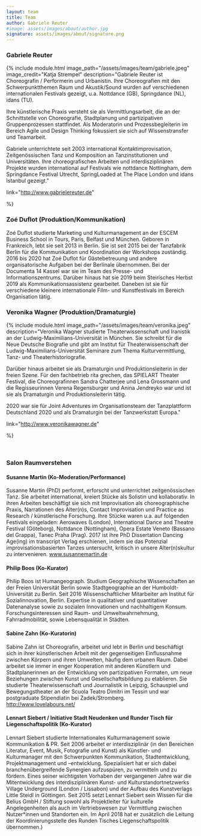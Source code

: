 ```yaml
---
layout: team
title: Team
author: Gabriele Reuter
#image: assets/images/about/author.jpg
signature: assets/images/about/signature.png
---
```


### Gabriele Reuter
{% 
include module.html 
image_path="/assets/images/team/gabriele.jpeg" 
image_credit="Katja Strempel" 
description="Gabriele Reuter ist Choreografin / Performerin und Urbanistin. Ihre Choreografien mit den Schwerpunktthemen Raum und Akustik/Sound wurden auf verschiedenen internationalen Festivals gezeigt, u.a. Nottdance (GB), Springdance (NL), idans (TU). 

Ihre künstlerische Praxis versteht sie als Vermittlungsarbeit, die an der Schnittstelle von Choreografie, Stadtplanung und partizipativen Gruppenprozessen stattfindet. Als Moderatorin und Prozessbegleiterin im Bereich Agile und Design Thinking fokussiert sie sich auf  Wissenstransfer und Teamarbeit. 

Gabriele unterrichtete seit 2003 international Kontaktimprovisation, Zeitgenössischen Tanz und Komposition an Tanzinstitutionen und Universitäten. Ihre choreografischen Arbeiten und interdisziplinären Projekte wurden international auf Festivals wie nottdance Nottingham, dem Springdance Festival Utrecht, SpringLoaded at The Place London und idans Istanbul gezeigt."

link="http://www.gabrielereuter.de" 

%}


### Zoé Duflot (Produktion/Kommunikation)
Zoé Duflot studierte Marketing und Kulturmanagement an der ESCEM Business School in Tours, Paris, Belfast und München. Geboren in Frankreich, lebt sie seit 2013 in Berlin. Sie ist seit 2015 bei der Tanzfabrik Berlin für die Kommunikation und Koordination der Workshops zuständig. 2016 bis 2020 hat Zoé Duflot für Gästebetreuung und andere organisatorische Aufgaben bei der Berlinale übernommen. Bei der Documenta 14 Kassel war sie im Team des Presse- und Informationszentrums. Darüber hinaus hat sie 2019 beim Steirisches Herbst 2019 als Kommunikationsassistenz gearbeitet. Daneben ist sie für verschiedene kleinere internationale Film- und Kunstfestivals im Bereich Organisation tätig.  

### Veronika Wagner (Produktion/Dramaturgie)

{% 
include module.html 
image_path="/assets/images/team/veronika.jpeg" 
description="Veronika Wagner studierte Theaterwissenschaft und Iranistik an der Ludwig-Maximilians-Universität in München. Sie schreibt für die Neue Deutsche Biografie und gibt am Institut für Theaterwissenschaft der Ludwig-Maximilians-Universität Seminare zum Thema Kulturvermittlung, Tanz- und Theaterhistoriografie. 

Darüber hinaus arbeitet sie als Dramaturgin und Produktionsleiterin in der freien Szene. Für den fachbetrieb rita grechen, das SPIELART Theater Festival, die Choreografinnen Sandra Chatterjee und Lena Grossmann und die Regisseurinnen Verena Regensburger und Anina Jendreyko war und ist sie als Dramaturgin und Produktionsleiterin tätig. 

2020 war sie für Joint Adventures im Organisationsteam der Tanzplattform Deutschland 2020 und als Dramaturgin bei der Tanzwerkstatt Europa." 

link="http://www.veronikawagner.de"

%}


<br>

### Salon Raumverstehen 
#### Susanne Martin (Ko-Moderation/Performance)
Susanne Martin (PhD) performt, erforscht und unterrichtet zeitgenössischen Tanz. Sie arbeitet international, kreiert Stücke als Solistin und kollaborativ. In ihren Arbeiten beschäftigt sie sich mit Improvisation als choreographische Praxis, Narrationen des Alter(n)s, Contact Improvisation und Practice as Research / künstlerische Forschung. Ihre Stücke waren u.a. auf folgenden Festivals eingeladen: Aerowaves (London), International Dance and Theatre Festival (Göteborg), Nottdance (Nottingham), Opera Estate Veneto (Bassano del Grappa), Tanec Praha (Prag). 2017 ist ihre PhD Dissertation Dancing Age(ing) im transcript Verlag erschienen, indem sie das Potenzial improvisationsbasierten Tanzes untersucht, kritisch in unsere Alter(n)skultur zu intervenieren. www.susannemartin.de

#### Philip Boos (Ko-Kurator)
Philip Boos ist Humangeograph. Studium Geographische Wissenschaften an der Freien Universität Berlin sowie Stadtgeographie an der Humboldt-Universität zu Berlin. Seit 2016 Wissenschaftlicher Mitarbeiter am Institut für Sozialinnovation, Berlin. Expertise in qualitativer und quantitativer Datenanalyse sowie zu sozialen Innovationen und nachhaltigem Konsum. Forschungsinteressen sind Raum- und Umweltwahrnehmung, Fahrradmobilität, sowie Lebensqualität in Städten.

#### Sabine Zahn (Ko-Kuratorin)
Sabine Zahn ist Choreografin, arbeitet und lebt in Berlin und beschäftigt sich in ihrer künstlerischen Arbeit mit der gegenseitigen Einflussnahme zwischen Körpern und ihren Umwelten, häufig dem urbanen Raum. Dabei arbeitet sie immer in enger Kooperation mit anderen Künstlern und Stadtplanerinnen an der Entwicklung von partizipativen Formaten, um neue Beziehungen zwischen Kunst und Gesellschaftsbildung zu etablieren. Sie studierte Theaterwissenschaft und Journalistik in Leipzig, Schauspiel und Bewegungstheater an der Scuola Teatro Dimitri im Tessin und war postgraduate Stipendiatin bei Zadek/Stromberg. http://www.lovelabours.net/

#### Lennart Siebert / Initiative Stadt Neudenken und Runder Tisch für Liegenschaftspolitik (Ko-Kurator)
Lennart Siebert studierte Internationales Kulturmanagement sowie Kommunikation & PR. Seit 2006 arbeitet er interdisziplinär (in den Bereichen Literatur, Event, Musik, Fotografie und Kunst) als Künstler- und Kulturmanager mit den Schwerpunkten Kommunikation, Stadtentwicklung, Projektmanagement und –entwicklung. Spezialisiert hat er sich dabei branchenübergreifende Synergien aufzuspüren, zu vermitteln und zu fördern. Eines seiner wichtigsten Vorhaben der vergangenen Jahre war die Mitentwicklung des interdisziplinären Kunst- und Kulturstandortnetzwerks Village Underground (London / Lissabon) und der Aufbau des Kunstverlags Little Steidl in Göttingen. Seit 2015 setzt Lennart Siebert sein Wissen für die Belius GmbH / Stiftung sowohl als Projektleiter für kulturelle Angelegenheiten als auch im Vertriebswesen zur Vermittlung zwischen Nutzer*innen und Standorten ein. Im April 2018 hat er zusätzlich die Leitung der Koordinierungsstelle des Runden Tisches Liegenschaftspolitik übernommen.)
